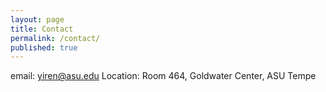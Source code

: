 ```yaml
---
layout: page
title: Contact
permalink: /contact/
published: true
---
```


email: [yiren@asu.edu](mailto:yiren@asu.edu)
Location: Room 464, Goldwater Center, ASU Tempe
